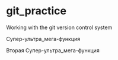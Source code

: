# git_practice
Working with the git version control system

Супер-ультра_мега-функция

Вторая Супер-ультра_мега-функция

